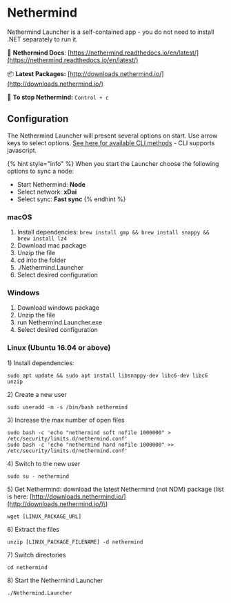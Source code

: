 # Nethermind

Nethermind Launcher is a self-contained app - you do not need to install .NET separately to run it. 

📄 **Nethermind Docs**: [https://nethermind.readthedocs.io/en/latest/](https://nethermind.readthedocs.io/en/latest/)

📦 **Latest Packages:** [http://downloads.nethermind.io/](http://downloads.nethermind.io/)

🛑 **To stop Nethermind:** `Control + c`

## **Configuration**

The Nethermind Launcher will present several options on start. Use arrow keys to select options. [See here for available CLI methods](https://nethermind.readthedocs.io/en/latest/cli.html) - CLI supports javascript.

{% hint style="info" %}
When you start the Launcher choose the following options to sync a node:

* Start Nethermind: **Node**
* Select network: **xDai** 
* Select sync: **Fast sync**
{% endhint %}

### **macOS**

1. Install dependencies: `brew install gmp && brew install snappy && brew install lz4`
2. Download mac package
3. Unzip the file
4. cd into the folder
5. ./Nethermind.Launcher
6. Select desired configuration

### **Windows**

1. Download windows package 
2. Unzip the file
3. run Nethermind.Launcher.exe
4. Select desired configuration

### **Linux** \(Ubuntu 16.04 or above\)

1\) Install dependencies: 

```text
sudo apt update && sudo apt install libsnappy-dev libc6-dev libc6 unzip
```

2\) Create a new user

```text
sudo useradd -m -s /bin/bash nethermind
```

3\) Increase the max number of open files

```text
sudo bash -c 'echo "nethermind soft nofile 1000000" > /etc/security/limits.d/nethermind.conf'
sudo bash -c 'echo "nethermind hard nofile 1000000" >> /etc/security/limits.d/nethermind.conf'
```

4\) Switch to the new user

```text
sudo su - nethermind
```

5\) Get Nethermind: download the latest Nethermind \(not NDM\) package \(list is here: [http://downloads.nethermind.io/](http://downloads.nethermind.io/)\) 

```text
wget [LINUX_PACKAGE_URL]
```

6\) Extract the files

```text
unzip [LINUX_PACKAGE_FILENAME] -d nethermind
```

7\) Switch directories

```text
cd nethermind
```

8\) Start the Nethermind Launcher 

```text
./Nethermind.Launcher
```

